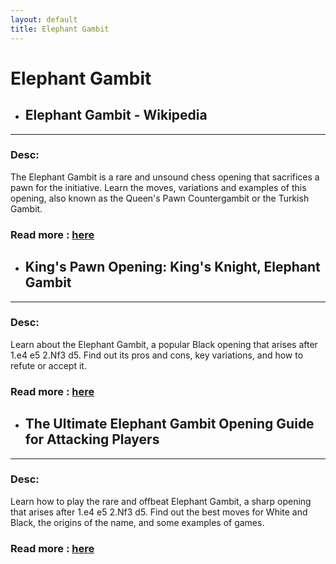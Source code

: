```yaml
---
layout: default
title: Elephant Gambit
---
```

# Elephant Gambit
- ## **Elephant Gambit - Wikipedia** 

---
### Desc: 
 The Elephant Gambit is a rare and unsound chess opening that sacrifices a pawn for the initiative. Learn the moves, variations and examples of this opening, also known as the Queen's Pawn Countergambit or the Turkish Gambit. 
### Read more : [here](https://en.wikipedia.org/wiki/Elephant_Gambit) 
- ## **King's Pawn Opening: King's Knight, Elephant Gambit** 

---
### Desc: 
 Learn about the Elephant Gambit, a popular Black opening that arises after 1.e4 e5 2.Nf3 d5. Find out its pros and cons, key variations, and how to refute or accept it. 
### Read more : [here](https://www.chess.com/openings/Kings-Pawn-Opening-Kings-Knight-Elephant-Gambit) 
- ## **The Ultimate Elephant Gambit Opening Guide for Attacking Players** 

---
### Desc: 
 Learn how to play the rare and offbeat Elephant Gambit, a sharp opening that arises after 1.e4 e5 2.Nf3 d5. Find out the best moves for White and Black, the origins of the name, and some examples of games. 
### Read more : [here](https://www.chessable.com/blog/elephant-gambit/) 


